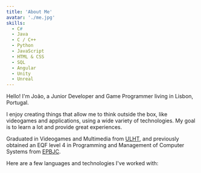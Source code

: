 ```yaml
---
title: 'About Me'
avatar: './me.jpg'
skills:
  - C#
  - Java
  - C / C++
  - Python
  - JavaScript
  - HTML & CSS
  - SQL
  - Angular
  - Unity
  - Unreal
---
```


Hello! I'm João, a Junior Developer and Game Programmer living in Lisbon, Portugal.

I enjoy creating things that allow me to think outside the box, like videogames and applications, using a wide variety of technologies. My goal is to learn a lot and provide great experiences.

Graduated in Videogames and Multimedia from [ULHT](https://www.ulusofona.pt/en/undergraduate/videogames), and previously obtained an EQF level 4 in Programming and Management of Computer Systems from [EPBJC](https://epbjc.pt/institucional/cursos-profissionais/curso-profissional-tecnico-de-gestao-e-programacao-de-sistemas-informaticos/).

Here are a few languages and technologies I've worked with:
